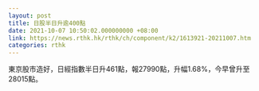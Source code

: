 ```yaml
---
layout: post
title: 日股半日升逾400點
date: 2021-10-07 10:50:02.000000000 +08:00
link: https://news.rthk.hk/rthk/ch/component/k2/1613921-20211007.htm
categories: rthk
---
```


東京股市造好，日經指數半日升461點，報27990點，升幅1.68%，今早曾升至28015點。
